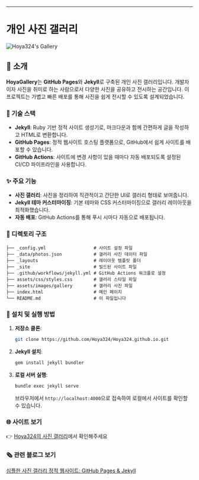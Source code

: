 ---

# 개인 사진 갤러리

![Hoya324's Gallery](https://img1.daumcdn.net/thumb/R1280x0/?scode=mtistory2&fname=https%3A%2F%2Fblog.kakaocdn.net%2Fdn%2FFQY5T%2FbtsKluoABrz%2F3fuIrzirwkcEmUKpZKm0f0%2Fimg.png)

## 📸 소개

**HoyaGallery**는 **GitHub Pages**와 **Jekyll**로 구축된 개인 사진 갤러리입니다. 
개발자이자 사진을 취미로 하는 사람으로서 다양한 사진을 공유하고 전시하는 공간입니다. 이 프로젝트는 가볍고 빠른 배포를 통해 사진을 쉽게 전시할 수 있도록 설계되었습니다.

### 🔨 기술 스택

- **Jekyll**: Ruby 기반 정적 사이트 생성기로, 마크다운과 함께 간편하게 글을 작성하고 HTML로 변환합니다.
- **GitHub Pages**: 정적 웹사이트 호스팅 플랫폼으로, GitHub에서 쉽게 사이트를 배포할 수 있습니다.
- **GitHub Actions**: 사이트에 변경 사항이 있을 때마다 자동 배포되도록 설정된 CI/CD 파이프라인을 사용합니다.

### ✨ 주요 기능

- **사진 갤러리**: 사진을 정리하여 직관적이고 간단한 UI로 갤러리 형태로 보여줍니다.
- **Jekyll 테마 커스터마이징**: 기본 테마와 CSS 커스터마이징으로 갤러리 레이아웃을 최적화했습니다.
- **자동 배포**: GitHub Actions를 통해 푸시 시마다 자동으로 배포됩니다.

### 📂 디렉토리 구조

```
├── _config.yml                  # 사이트 설정 파일
├── _data/photos.json            # 갤러리 사진 데이터 파일
├── _layouts                     # 레이아웃 템플릿 폴더
├── _site                        # 빌드된 사이트 파일
├── .github/workflows/jekyll.yml # GitHub Actions 워크플로 설정
├── assets/css/styles.css        # 갤러리 스타일 파일
├── assets/images/gallery        # 갤러리 사진 파일
├── index.html                   # 메인 페이지
└── README.md                    # 이 파일입니다
```

### 🚀 설치 및 실행 방법

1. **저장소 클론**:
   ```bash
   git clone https://github.com/Hoya324/Hoya324.github.io.git
   ```
2. **Jekyll 설치**:
   ```bash
   gem install jekyll bundler
   ```
3. **로컬 서버 실행**:
   ```bash
   bundle exec jekyll serve
   ```
   브라우저에서 `http://localhost:4000`으로 접속하여 로컬에서 사이트를 확인할 수 있습니다.

### 🌐 사이트 보기

👉 [Hoya324의 사진 갤러리](https://hoya324.github.io)에서 확인해주세요

### 🗞️ 관련 블로그 보기

[심플한 사진 갤러리 정적 웹사이트: GitHub Pages & Jekyll](https://hoya324.tistory.com/entry/%EA%B0%9C%EB%B0%9C%EC%9E%90%EA%B0%80-%EB%A7%8C%EB%93%9C%EB%8A%94-%EC%8B%AC%ED%94%8C%ED%95%9C-%EC%82%AC%EC%A7%84-%EA%B0%A4%EB%9F%AC%EB%A6%AC-%EC%9B%B9%EC%82%AC%EC%9D%B4%ED%8A%B8-GitHub-Pages-Jekyll)

